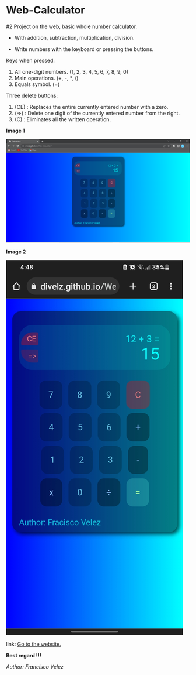 # Web-Calculator

#2 Project on the web, basic whole number calculator.

* With addition, subtraction, multiplication, division.

* Write numbers with the keyboard or pressing the buttons.

Keys when pressed:
1. All one-digit numbers. (1, 2, 3, 4, 5, 6, 7, 8, 9, 0)
2. Main operations. (+, -, *, /)
2. Equals symbol. (=)

Three delete buttons:
1. (CE) : Replaces the entire currently entered number with a zero.
2. (=>) : Delete one digit of the currently entered number from the right.
3. (C) : Eliminates all the written operation.

**Image 1**

![Image1](./images/Image1.png)

**Image 2**

![Image1](./images/Image2.jpg)

link: [Go to the website.](https://fravelz.github.io/Web-Calculator/)

**Best regard !!!**

<cite>Author: Francisco Velez</cite>
